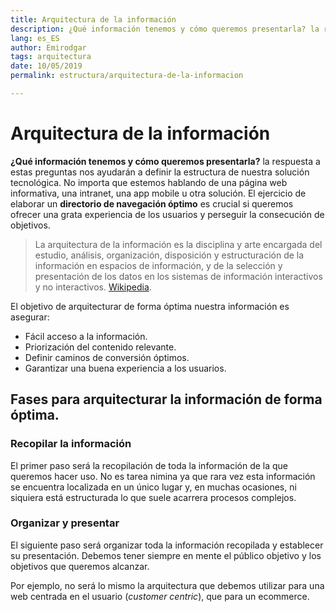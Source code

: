 ```yaml
---
title: Arquitectura de la información
description: ¿Qué información tenemos y cómo queremos presentarla? la respuesta a estas preguntas nos ayudarán a definir la estructura de nuestra solución tecnológica.
lang: es_ES
author: Emirodgar
tags: arquitectura
date: 10/05/2019
permalink: estructura/arquitectura-de-la-informacion

---
```


# Arquitectura de la información

**¿Qué información tenemos y cómo queremos presentarla?** la respuesta a estas preguntas nos ayudarán a definir la estructura de nuestra solución tecnológica. No importa que estemos hablando de una página web informativa, una intranet, una app mobile u otra solución. El ejercicio de elaborar un **directorio de navegación óptimo** es crucial si queremos ofrecer una grata experiencia de los usuarios y perseguir la consecución de objetivos.

> La arquitectura de la información es la disciplina y arte encargada del estudio, análisis, organización, disposición y estructuración de la información en espacios de información, y de la selección y presentación de los datos en los sistemas de información interactivos y no interactivos. [Wikipedia](https://es.wikipedia.org/wiki/Arquitectura_de_la_información).

El objetivo de arquitecturar de forma óptima nuestra información es asegurar:

 - Fácil acceso a la información. 
 - Priorización del contenido relevante.
 - Definir caminos de conversión óptimos.
 - Garantizar una buena experiencia a los usuarios.
 
## Fases para arquitecturar la información de forma óptima.
 
### Recopilar la información
 
El primer paso será la recopilación de toda la información de la que queremos hacer uso. No es tarea nimina ya que rara vez esta información se encuentra localizada en un único lugar y, en muchas ocasiones, ni siquiera está estructurada lo que suele acarrera procesos complejos.

### Organizar y presentar

El siguiente paso será organizar toda la información recopilada y establecer su presentación. Debemos tener siempre en mente el público objetivo y los objetivos que queremos alcanzar.

Por ejemplo, no será lo mismo la arquitectura que debemos utilizar para una web centrada en el usuario (*customer centric*), que para un ecommerce.
<!--stackedit_data:
eyJoaXN0b3J5IjpbLTg1NDQ4NDM1MV19
-->